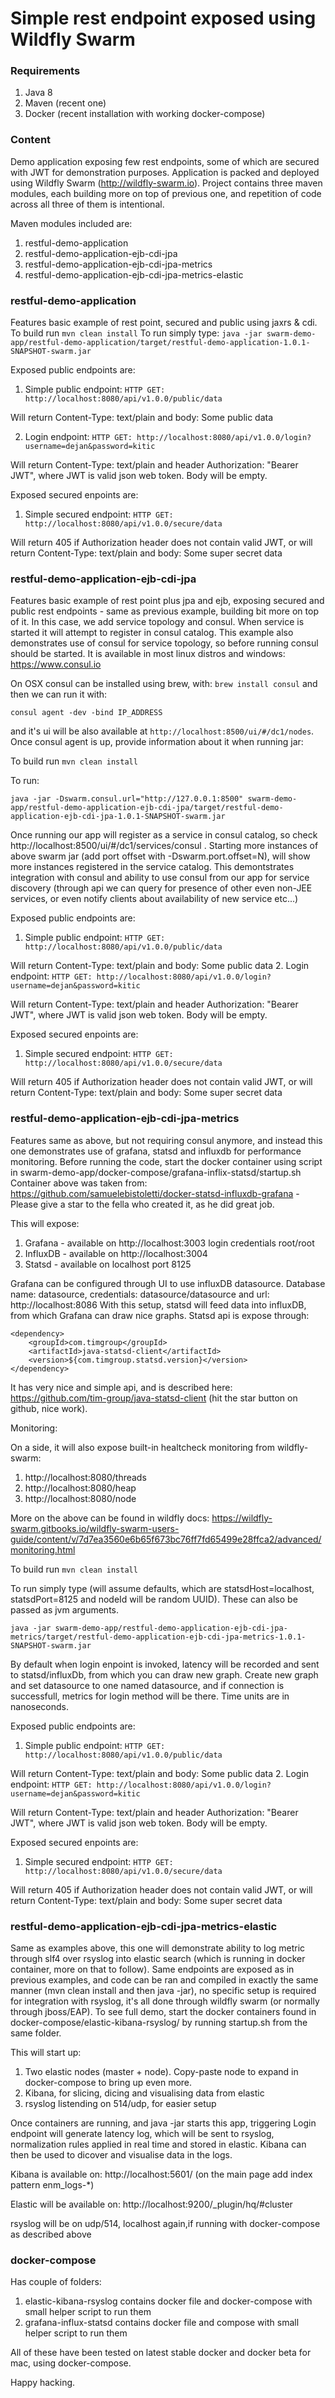 # Simple rest endpoint exposed using Wildfly Swarm #

### Requirements ###

1. Java 8
2. Maven (recent one)
3. Docker (recent installation with working docker-compose)

### Content ###
Demo application exposing few rest endpoints, some of which are secured with JWT for demonstration purposes. Application is packed and deployed using Wildfly Swarm (http://wildfly-swarm.io).
Project contains three maven modules, each building more on top of previous one, and repetition of code across all three of them is intentional.

Maven modules included are:

1. restful-demo-application
2. restful-demo-application-ejb-cdi-jpa
3. restful-demo-application-ejb-cdi-jpa-metrics
4. restful-demo-application-ejb-cdi-jpa-metrics-elastic

### restful-demo-application ###

Features basic example of rest point, secured and public using jaxrs & cdi. 
To build run ```mvn clean install```
To run simply type: 
```java -jar swarm-demo-app/restful-demo-application/target/restful-demo-application-1.0.1-SNAPSHOT-swarm.jar```

Exposed public endpoints are:

 1. Simple public endpoint:
 ```HTTP GET: http://localhost:8080/api/v1.0.0/public/data```
 
 Will return Content-Type: text/plain and body: Some public data

 2. Login endpoint:
 ```HTTP GET: http://localhost:8080/api/v1.0.0/login?username=dejan&password=kitic```
 
 Will return Content-Type: text/plain and header Authorization: "Bearer JWT", where JWT is valid json web token.
 Body will be empty.
 
Exposed secured enpoints are:

1. Simple secured endpoint:
 ```HTTP GET: http://localhost:8080/api/v1.0.0/secure/data```
 
Will return 405 if Authorization header does not contain valid JWT, or will return Content-Type: text/plain and body: Some super secret data
 
### restful-demo-application-ejb-cdi-jpa ###

Features basic example of rest point plus jpa and ejb, exposing secured and public rest endpoints - same as previous example, building bit more on top of it. In this case, we add service topology and consul. When service is started it will attempt to register in consul catalog.
This example also demonstrates use of consul for service topology, so before running consul should be started. 
It is available in most linux distros and windows: https://www.consul.io

On OSX consul can be installed using brew, with: ```brew install consul``` and then we can run it with:

```consul agent -dev -bind IP_ADDRESS``` 

and it's ui will be also available at ```http://localhost:8500/ui/#/dc1/nodes```. Once consul agent is up, provide information about it when running jar:

To build run ```mvn clean install```

To run: 

```java -jar -Dswarm.consul.url="http://127.0.0.1:8500" swarm-demo-app/restful-demo-application-ejb-cdi-jpa/target/restful-demo-application-ejb-cdi-jpa-1.0.1-SNAPSHOT-swarm.jar```

Once running our app will register as a service in consul catalog, so check http://localhost:8500/ui/#/dc1/services/consul . Starting more instances of above swarm jar (add port offset with  -Dswarm.port.offset=N), will 
show more instances registered in the service catalog. This demontstrates integration with consul and ability to use consul from our app for service discovery (through api we can query for presence 
of other even non-JEE services, or even notify clients about availability of new service etc...)

Exposed public endpoints are:

 1. Simple public endpoint:
 ```HTTP GET: http://localhost:8080/api/v1.0.0/public/data```
 
 Will return Content-Type: text/plain and body: Some public data
 2. Login endpoint:
 ```HTTP GET: http://localhost:8080/api/v1.0.0/login?username=dejan&password=kitic```
 
 Will return Content-Type: text/plain and header Authorization: "Bearer JWT", where JWT is valid json web token.
 Body will be empty.
 
Exposed secured enpoints are:

1. Simple secured endpoint:
 ```HTTP GET: http://localhost:8080/api/v1.0.0/secure/data```
 
Will return 405 if Authorization header does not contain valid JWT, or will return Content-Type: text/plain and body: Some super secret data
 
 
### restful-demo-application-ejb-cdi-jpa-metrics ### 

Features same as above, but not requiring consul anymore, and instead this one demonstrates use of grafana, statsd and influxdb for performance monitoring.
Before running the code, start the docker container using script in swarm-demo-app/docker-compose/grafana-inflix-statsd/startup.sh
Container above was taken from: https://github.com/samuelebistoletti/docker-statsd-influxdb-grafana - Please give a star to the fella who created it, as he did great job.

This will expose:

1. Grafana - available on http://localhost:3003 login credentials root/root
2. InfluxDB - available on http://localhost:3004
3. Statsd  - available on localhost port 8125

Grafana can be configured through UI to use influxDB datasource. Database name: datasource, credentials: datasource/datasource and url: http://localhost:8086
With this setup, statsd will feed data into influxDB, from which Grafana can draw nice graphs. Statsd api is expose through:

```
<dependency>
    <groupId>com.timgroup</groupId>
    <artifactId>java-statsd-client</artifactId>
    <version>${com.timgroup.statsd.version}</version>
</dependency>
```

It has very nice and simple api, and is described here: https://github.com/tim-group/java-statsd-client (hit the star button on github, nice work).

Monitoring:

On a side, it will also expose built-in healtcheck monitoring from wildfly-swarm:

1. http://localhost:8080/threads
2. http://localhost:8080/heap
3. http://localhost:8080/node

More on the above can be found in wildfly docs: https://wildfly-swarm.gitbooks.io/wildfly-swarm-users-guide/content/v/7d7ea3560e6b65f673bc76ff7fd65499e28ffca2/advanced/monitoring.html

To build run ```mvn clean install```

To run simply type (will assume defaults, which are statsdHost=localhost, statsdPort=8125 and nodeId will be random UUID). These can also be passed as jvm arguments.
 
```java -jar swarm-demo-app/restful-demo-application-ejb-cdi-jpa-metrics/target/restful-demo-application-ejb-cdi-jpa-metrics-1.0.1-SNAPSHOT-swarm.jar```

By default when login enpoint is invoked, latency will be recorded and sent to statsd/influxDb, from which you can draw new graph. Create new graph and set datasource to one named datasource, and if connection is successfull, metrics for login method will be there.
Time units are in nanoseconds.

Exposed public endpoints are:

 1. Simple public endpoint:
 ```HTTP GET: http://localhost:8080/api/v1.0.0/public/data```
 
 Will return Content-Type: text/plain and body: Some public data
 2. Login endpoint:
 ```HTTP GET: http://localhost:8080/api/v1.0.0/login?username=dejan&password=kitic```
 
 Will return Content-Type: text/plain and header Authorization: "Bearer JWT", where JWT is valid json web token.
 Body will be empty.
 
Exposed secured enpoints are:

1. Simple secured endpoint:
 ```HTTP GET: http://localhost:8080/api/v1.0.0/secure/data```
 
Will return 405 if Authorization header does not contain valid JWT, or will return Content-Type: text/plain and body: Some super secret data
 
### restful-demo-application-ejb-cdi-jpa-metrics-elastic ###
 
Same as examples above, this one will demonstrate ability to log metric through slf4 over rsyslog into elastic search (which is running in docker container, more on that to follow). Same endpoints
are exposed as in previous examples, and code can be ran and compiled in exactly the same manner (mvn clean install and then java -jar), no specific setup is required for integration with rsyslog, it's all done 
through wildfly swarm (or normally through jboss/EAP). To see full demo, start the docker containers found in docker-compose/elastic-kibana-rsyslog/ by running startup.sh from the same folder.

This will start up:

1. Two elastic nodes (master + node). Copy-paste node to expand in docker-compose to bring up even more.
2. Kibana, for slicing, dicing and visualising data from elastic
3. rsyslog listending on 514/udp, for easier setup
 
Once containers are running, and java -jar starts this app, triggering Login endpoint will generate latency log, which will be sent
to rsyslog, normalization rules applied in real time and stored in elastic. Kibana can then be used to dicover and visualise
data in the logs. 

Kibana is available on: http://localhost:5601/ (on the main page add index pattern enm_logs-*)

Elastic will be available on: http://localhost:9200/_plugin/hq/#cluster

rsyslog will be on udp/514, localhost again,if running with docker-compose as described above
 
### docker-compose ###

 Has couple of folders:
 
 1. elastic-kibana-rsyslog contains docker file and docker-compose with small helper script to run them
 2. grafana-influx-statsd contains docker file and compose with small helper script to run them
 
 All of these have been tested on latest stable docker and docker beta for mac, using docker-compose.

Happy hacking.